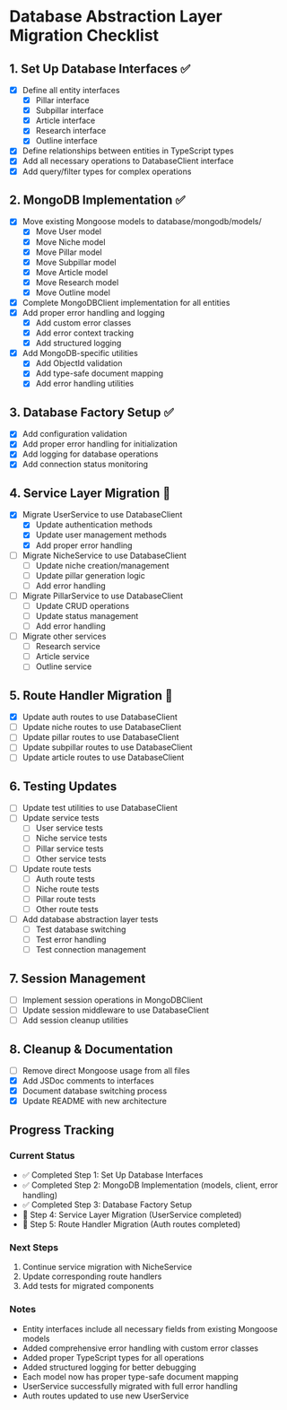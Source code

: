 # Database Abstraction Layer Migration Checklist

## 1. Set Up Database Interfaces ✅
- [x] Define all entity interfaces
  - [x] Pillar interface
  - [x] Subpillar interface
  - [x] Article interface
  - [x] Research interface
  - [x] Outline interface
- [x] Define relationships between entities in TypeScript types
- [x] Add all necessary operations to DatabaseClient interface
- [x] Add query/filter types for complex operations

## 2. MongoDB Implementation ✅
- [x] Move existing Mongoose models to database/mongodb/models/
  - [x] Move User model
  - [x] Move Niche model
  - [x] Move Pillar model
  - [x] Move Subpillar model
  - [x] Move Article model
  - [x] Move Research model
  - [x] Move Outline model
- [x] Complete MongoDBClient implementation for all entities
- [x] Add proper error handling and logging
  - [x] Add custom error classes
  - [x] Add error context tracking
  - [x] Add structured logging
- [x] Add MongoDB-specific utilities
  - [x] Add ObjectId validation
  - [x] Add type-safe document mapping
  - [x] Add error handling utilities

## 3. Database Factory Setup ✅
- [x] Add configuration validation
- [x] Add proper error handling for initialization
- [x] Add logging for database operations
- [x] Add connection status monitoring

## 4. Service Layer Migration 🔄
- [x] Migrate UserService to use DatabaseClient
  - [x] Update authentication methods
  - [x] Update user management methods
  - [x] Add proper error handling
- [ ] Migrate NicheService to use DatabaseClient
  - [ ] Update niche creation/management
  - [ ] Update pillar generation logic
  - [ ] Add error handling
- [ ] Migrate PillarService to use DatabaseClient
  - [ ] Update CRUD operations
  - [ ] Update status management
  - [ ] Add error handling
- [ ] Migrate other services
  - [ ] Research service
  - [ ] Article service
  - [ ] Outline service

## 5. Route Handler Migration 🔄
- [x] Update auth routes to use DatabaseClient
- [ ] Update niche routes to use DatabaseClient
- [ ] Update pillar routes to use DatabaseClient
- [ ] Update subpillar routes to use DatabaseClient
- [ ] Update article routes to use DatabaseClient

## 6. Testing Updates
- [ ] Update test utilities to use DatabaseClient
- [ ] Update service tests
  - [ ] User service tests
  - [ ] Niche service tests
  - [ ] Pillar service tests
  - [ ] Other service tests
- [ ] Update route tests
  - [ ] Auth route tests
  - [ ] Niche route tests
  - [ ] Pillar route tests
  - [ ] Other route tests
- [ ] Add database abstraction layer tests
  - [ ] Test database switching
  - [ ] Test error handling
  - [ ] Test connection management

## 7. Session Management
- [ ] Implement session operations in MongoDBClient
- [ ] Update session middleware to use DatabaseClient
- [ ] Add session cleanup utilities

## 8. Cleanup & Documentation
- [ ] Remove direct Mongoose usage from all files
- [x] Add JSDoc comments to interfaces
- [x] Document database switching process
- [x] Update README with new architecture

## Progress Tracking

### Current Status
- ✅ Completed Step 1: Set Up Database Interfaces
- ✅ Completed Step 2: MongoDB Implementation (models, client, error handling)
- ✅ Completed Step 3: Database Factory Setup
- 🔄 Step 4: Service Layer Migration (UserService completed)
- 🔄 Step 5: Route Handler Migration (Auth routes completed)

### Next Steps
1. Continue service migration with NicheService
2. Update corresponding route handlers
3. Add tests for migrated components

### Notes
- Entity interfaces include all necessary fields from existing Mongoose models
- Added comprehensive error handling with custom error classes
- Added proper TypeScript types for all operations
- Added structured logging for better debugging
- Each model now has proper type-safe document mapping
- UserService successfully migrated with full error handling
- Auth routes updated to use new UserService